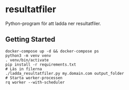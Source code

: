 # resultatfiler

Python-program för att ladda ner resultatfiler.

## Getting Started

    docker-compose up -d && docker-compose ps
    python3 -m venv venv
    . venv/bin/activate
    pip install -r requirements.txt
    # Läs in filerna
    ./ladda_resultatfiler.py my.domain.com output_folder
    # Starta worker-processen
    rq worker --with-scheduler

